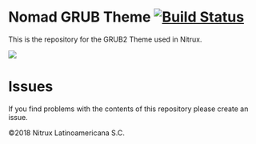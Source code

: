 # Nomad GRUB Theme [![Build Status](https://travis-ci.org/Nitrux/nomad-grub-theme.svg?branch=master)](https://travis-ci.org/Nitrux/nomad-grub-theme)

This is the repository for the GRUB2 Theme used in Nitrux.

![](https://i.imgur.com/fPAAqJt.png)

# Issues
If you find problems with the contents of this repository please create an issue.

©2018 Nitrux Latinoamericana S.C.
